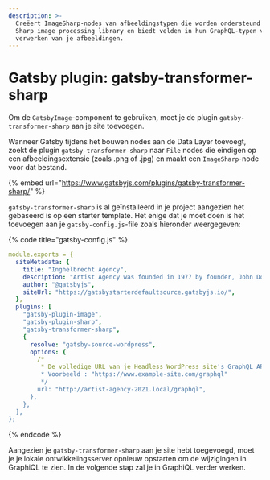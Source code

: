 ```yaml
---
description: >-
  Creëert ImageSharp-nodes van afbeeldingstypen die worden ondersteund door de
  Sharp image processing library en biedt velden in hun GraphQL-typen voor het
  verwerken van je afbeeldingen.
---
```


# Gatsby plugin: gatsby-transformer-sharp

Om de `GatsbyImage`-component te gebruiken, moet je de plugin `gatsby-transformer-sharp` aan je site toevoegen.

Wanneer Gatsby tijdens het bouwen nodes aan de Data Layer toevoegt, zoekt de plugin `gatsby-transformer-sharp` naar `File` nodes die eindigen op een afbeeldingsextensie (zoals .png of .jpg) en maakt een `ImageSharp`-node voor dat bestand.

{% embed url="https://www.gatsbyjs.com/plugins/gatsby-transformer-sharp/" %}

`gatsby-transformer-sharp` is al geïnstalleerd in je project aangezien het gebaseerd is op een starter template. Het enige dat je moet doen is het toevoegen aan je `gatsby-config.js`-file zoals hieronder weergegeven:

{% code title="gatsby-config.js" %}
```yaml
module.exports = {
  siteMetadata: {
    title: "Inghelbrecht Agency",
    description: "Artist Agency was founded in 1977 by founder, John Doe. AA continues to be at the forefront of art by establishing the careers of our talents on a holistic level -- and setting trends within the industry.",
    author: "@gatsbyjs",
    siteUrl: "https://gatsbystarterdefaultsource.gatsbyjs.io/",
  },
  plugins: [
    "gatsby-plugin-image",
    "gatsby-plugin-sharp",
    "gatsby-transformer-sharp",
    {
      resolve: "gatsby-source-wordpress",
      options: {
        /*
         * De volledige URL van je Headless WordPress site's GraphQL API.
         * Voorbeeld : "https://www.example-site.com/graphql"
         */
        url: "http://artist-agency-2021.local/graphql",
      },
    },
  ],
};
```
{% endcode %}

Aangezien je `gatsby-transformer-sharp` aan je site hebt toegevoegd, moet je je lokale ontwikkelingsserver opnieuw opstarten om de wijzigingen in GraphiQL te zien. In de volgende stap zal je in GraphiQL verder werken.
